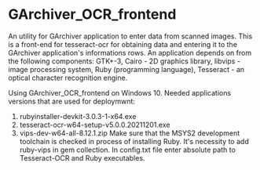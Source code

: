 # GArchiver_OCR_frontend
An utility for GArchiver application to enter data from scanned images.
This is a front-end for tesseract-ocr for obtaining data and entering it to the GArchiver application's informations rows.
An application depends on from the following components: GTK+-3, Cairo - 2D graphics library, libvips - image processing system, Ruby (programming language), Tesseract - an optical character recognition engine.

Using GArchiver_OCR_frontend on Windows 10.
Needed applications versions that are used for deploymwnt:
 1. rubyinstaller-devkit-3.0.3-1-x64.exe
 2. tesseract-ocr-w64-setup-v5.0.0.20211201.exe
 3. vips-dev-w64-all-8.12.1.zip
Make sure that the MSYS2 development toolchain is checked in process of installing Ruby. It's necessity to add ruby-vips in gem collection.
In config.txt file enter absolute path to Tesseract-OCR and Ruby executables.

